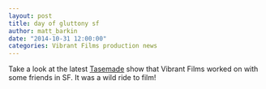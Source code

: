 ```yaml
---
layout: post
title: day of gluttony sf
author: matt_barkin
date: "2014-10-31 12:00:00"
categories: Vibrant Films production news
---
```


Take a look at the latest [Tasemade](https://www.youtube.com/user/tastemade) show that Vibrant Films worked on with some friends in SF. It was a wild ride to film!
